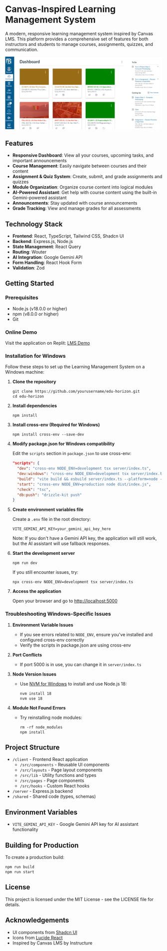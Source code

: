 # Canvas-Inspired Learning Management System

A modern, responsive learning management system inspired by Canvas LMS. This platform provides a comprehensive set of features for both instructors and students to manage courses, assignments, quizzes, and communication.

![LMS Preview](attached_assets/image_1744755960366.png)

## Features

- **Responsive Dashboard**: View all your courses, upcoming tasks, and important announcements
- **Course Management**: Easily navigate between courses and their content
- **Assignment & Quiz System**: Create, submit, and grade assignments and quizzes
- **Module Organization**: Organize course content into logical modules
- **AI-Powered Assistant**: Get help with course content using the built-in Gemini-powered assistant
- **Announcements**: Stay updated with course announcements
- **Grade Tracking**: View and manage grades for all assessments

## Technology Stack

- **Frontend**: React, TypeScript, Tailwind CSS, Shadcn UI
- **Backend**: Express.js, Node.js
- **State Management**: React Query
- **Routing**: Wouter
- **AI Integration**: Google Gemini API
- **Form Handling**: React Hook Form
- **Validation**: Zod

## Getting Started

### Prerequisites

- Node.js (v18.0.0 or higher)
- npm (v8.0.0 or higher)
- Git

### Online Demo

Visit the application on Replit: [LMS Demo](https://lms-demo.repl.co)

### Installation for Windows

Follow these steps to set up the Learning Management System on a Windows machine:

1. **Clone the repository**
   ```
   git clone https://github.com/yourusername/edu-horizon.git
   cd edu-horizon
   ```

2. **Install dependencies**
   ```
   npm install
   ```

3. **Install cross-env (Required for Windows)**
   ```
   npm install cross-env --save-dev
   ```

4. **Modify package.json for Windows compatibility**
   
   Edit the `scripts` section in `package.json` to use cross-env:
   ```json
   "scripts": {
     "dev": "cross-env NODE_ENV=development tsx server/index.ts",
     "dev:windows": "cross-env NODE_ENV=development tsx server/index.ts",
     "build": "vite build && esbuild server/index.ts --platform=node --packages=external --bundle --format=esm --outdir=dist",
     "start": "cross-env NODE_ENV=production node dist/index.js",
     "check": "tsc",
     "db:push": "drizzle-kit push"
   }
   ```

5. **Create environment variables file**
   
   Create a `.env` file in the root directory:
   ```
   VITE_GEMINI_API_KEY=your_gemini_api_key_here
   ```
   
   Note: If you don't have a Gemini API key, the application will still work, but the AI assistant will use fallback responses.

6. **Start the development server**
   ```
   npm run dev
   ```

   If you still encounter issues, try:
   ```
   npx cross-env NODE_ENV=development tsx server/index.ts
   ```

7. **Access the application**
   
   Open your browser and go to [http://localhost:5000](http://localhost:5000)

### Troubleshooting Windows-Specific Issues

1. **Environment Variable Issues**
   - If you see errors related to `NODE_ENV`, ensure you've installed and configured cross-env correctly
   - Verify the scripts in package.json are using cross-env

2. **Port Conflicts**
   - If port 5000 is in use, you can change it in `server/index.ts`

3. **Node Version Issues**
   - Use [NVM for Windows](https://github.com/coreybutler/nvm-windows/releases) to install and use Node.js 18:
     ```
     nvm install 18
     nvm use 18
     ```

4. **Module Not Found Errors**
   - Try reinstalling node modules:
     ```
     rm -rf node_modules
     npm install
     ```

## Project Structure

- `/client` - Frontend React application
  - `/src/components` - Reusable UI components
  - `/src/layouts` - Page layout components
  - `/src/lib` - Utility functions and types
  - `/src/pages` - Page components
  - `/src/hooks` - Custom React hooks
- `/server` - Express.js backend
- `/shared` - Shared code (types, schemas)

## Environment Variables

- `VITE_GEMINI_API_KEY` - Google Gemini API key for AI assistant functionality

## Building for Production

To create a production build:

```
npm run build
npm run start
```

## License

This project is licensed under the MIT License - see the LICENSE file for details.

## Acknowledgements

- UI components from [Shadcn UI](https://ui.shadcn.com/)
- Icons from [Lucide React](https://lucide.dev/guide/packages/lucide-react)
- Inspired by Canvas LMS by Instructure
